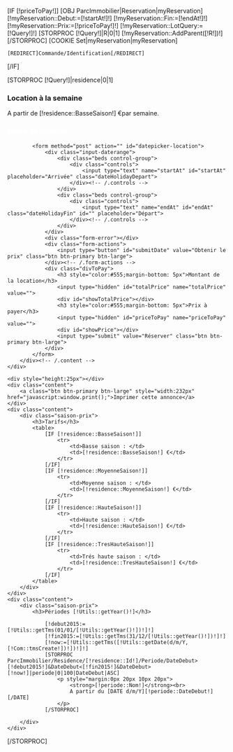 [IF [!priceToPay!]]
    [OBJ ParcImmobilier|Reservation|myReservation]
    [!myReservation::Debut:=[!startAt!]!]
    [!myReservation::Fin:=[!endAt!]!]
    [!myReservation::Prix:=[!priceToPay!]!]
    [!myReservation::LotQuery:=[!Query!]!]
    [STORPROC [!Query!]|R|0|1]
        [!myReservation::AddParent([!R!])!]
    [/STORPROC]
    [COOKIE Set|myReservation|myReservation]

    [REDIRECT]Commande/Identification[/REDIRECT]
[/IF]

[STORPROC [!Query!]|residence|0|1]
<div class="widget sidebar no-print">
    <div class="property-filter no-print">
        <div class="content reservation">
            <h3>Location à la semaine</h3>
            <div class="prix-location">A partir de <span>[!residence::BasseSaison!] €</span>par semaine.</div>
            <h3 style="color:#fff">Dates de location</h3>

            <form method="post" action="" id="datepicker-location">
                <div class="input-daterange">
                    <div class="beds control-group">
                        <div class="controls">
                            <input type="text" name="startAt" id="startAt" placeholder="Arrivée" class="dateHolidayDepart">
                        </div><!-- /.controls -->
                    </div>
                    <div class="beds control-group">
                        <div class="controls">
                            <input type="text" name="endAt" id="endAt" class="dateHolidayFin" id="" placeholder="Départ">
                        </div><!-- /.controls -->
                    </div>
                </div>
                <div class="form-error"></div>
                <div class="form-actions">
                    <input type="button" id="submitDate" value="Obtenir le prix" class="btn btn-primary btn-large">
                </div><!-- /.form-actions -->
                <div class="divToPay">
                    <h3 style="color:#555;margin-bottom: 5px">Montant de la location</h3>
                    <input type="hidden" id="totalPrice" name="totalPrice" value="">
                    <div id="showTotalPrice"></div>
                    <h3 style="color:#555;margin-bottom: 5px">Prix à payer</h3>
                    <input type="hidden" id="priceToPay" name="priceToPay" value="">
                    <div id="showPrice"></div>
                    <input type="submit" value="Réserver" class="btn btn-primary btn-large">
                </div>
            </form>
        </div><!-- /.content -->
    </div>

    <div style="height:25px"></div>
    <div class="content">
        <a class="btn btn-primary btn-large" style="width:232px" href="javascript:window.print();">Imprimer cette annonce</a>
    </div>
    <div class="content">
        <div class="saison-prix">
            <h3>Tarifs</h3>
            <table>
                [IF [!residence::BasseSaison!]]
                    <tr>
                        <td>Basse saison : </td>
                        <td>[!residence::BasseSaison!] €</td>
                    </tr>
                [/IF]
                [IF [!residence::MoyenneSaison!]]
                    <tr>
                        <td>Moyenne saison : </td>
                        <td>[!residence::MoyenneSaison!] €</td>
                    </tr>
                [/IF]
                [IF [!residence::HauteSaison!]]
                    <tr>
                        <td>Haute saison : </td>
                        <td>[!residence::HauteSaison!] €</td>
                    </tr>
                [/IF]
                [IF [!residence::TresHauteSaison!]]
                    <tr>
                        <td>Trés haute saison : </td>
                        <td>[!residence::TresHauteSaison!] €</td>
                    </tr>
                [/IF]
            </table>
        </div>
    </div>
    <div class="content">
        <div class="saison-prix">
            <h3>Périodes [!Utils::getYear()!]</h3>

                [!debut2015:=[!Utils::getTms(01/01/[!Utils::getYear()!])!]!]
                [!fin2015:=[!Utils::getTms(31/12/[!Utils::getYear()!])!]!]
                [!now:=[!Utils::getTms([!Utils::getDate(d/m/Y,[!Com::tmsCreate!])!])!]!]
                [STORPROC ParcImmobilier/Residence/[!residence::Id!]/Periode/DateDebut>[!debut2015!]&DateDebut<[!fin2015!]&DateDebut>[!now!]|periode|0|100|DateDebut|ASC]
                    <p style="margin:0px 20px 10px 20px">
                        <strong>[!periode::Nom!]</strong><br>
                        A partir du [DATE d/m/Y][!periode::DateDebut!][/DATE]
                    </p>
                [/STORPROC]

        </div>
    </div>
</div>
<script>

    var datesDisabled = [STORPROC [!Query!]|r][!r::getBusyDays([!residence::Id!])!][/STORPROC];

    var endDate = new Date();
    endDate.setFullYear(endDate.getFullYear());
    endDate.setMonth(11);
    endDate.setDate(31);

    $('#datepicker-location .input-daterange').datepicker({
        language    : 'fr',
        startDate   : 'today',
        datesDisabled: datesDisabled,
        endDate     : endDate,
        weekStart   : 6,
        autoclose   : false,
        daysOfWeekDisabled : [0,1,2,3,4,5]
    }).on('changeDate', function (e) {
        $("#startAt").css('background-color','#fff');
        $("#endAt").css('background-color','#fff');
    });

    $("#submitDate").click(function(){

        if($("#startAt").val().length ==0)
        {
            $("#startAt").css('background-color','#edb1b1');

        }else if($("#endAt").val().length ==0) {

            $("#startAt").css('background-color','#fff');
            $("#endAt").css('background-color','#edb1b1');

        }else{

            $("#startAt").css('background-color','#fff');
            $("#endAt").css('background-color','#fff');

            $.ajax({
                url: '/[!Lien!]/getSaisonPrice.json',
                data: {
                    start       : $("#startAt").val(),
                    end         : $("#endAt").val(),
                    id          : [!residence::Id!]
                }
            }).done(function( data ) {

                if(data.error)
                {
                    $(".form-error").html(data.msg);
                    $(".divToPay").hide();
                    $(".form-error").show('slow');
                }else {
                    $(".form-error").hide();
                    $("#priceToPay").val(data.amount);
                    $("#showPrice").html(data.amount + " €");

                    $("#totalPrice").val(data.totalPrice);
                    $("#showTotalPrice").html(data.totalPrice + " €");

                    $(".divToPay").show('slow');
                }
            });
        }

    });



</script>
[/STORPROC]
